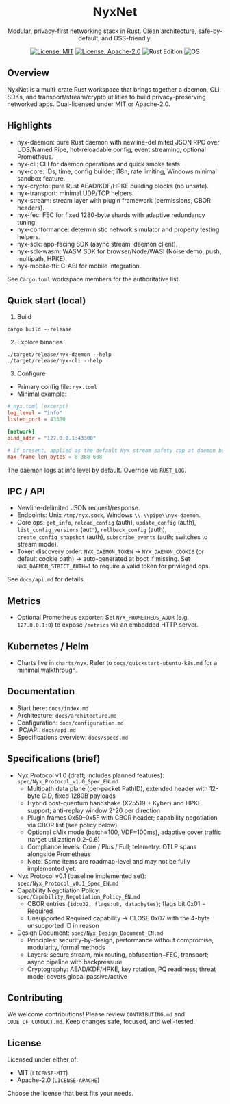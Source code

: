 <div align="center">

# NyxNet

Modular, privacy-first networking stack in Rust. Clean architecture, safe-by-default, and OSS-friendly.

[![License: MIT](https://img.shields.io/badge/License-MIT-green.svg)](LICENSE-MIT)
[![License: Apache-2.0](https://img.shields.io/badge/License-Apache--2.0-blue.svg)](LICENSE-APACHE)
![Rust Edition](https://img.shields.io/badge/Rust-2021-orange)
![OS](https://img.shields.io/badge/OS-Linux%20%7C%20macOS%20%7C%20Windows-555)

</div>

## Overview

NyxNet is a multi-crate Rust workspace that brings together a daemon, CLI, SDKs, and transport/stream/crypto utilities to build privacy-preserving networked apps. Dual-licensed under MIT or Apache-2.0.

## Highlights

- nyx-daemon: pure Rust daemon with newline-delimited JSON RPC over UDS/Named Pipe, hot-reloadable config, event streaming, optional Prometheus.
- nyx-cli: CLI for daemon operations and quick smoke tests.
- nyx-core: IDs, time, config builder, i18n, rate limiting, Windows minimal sandbox feature.
- nyx-crypto: pure Rust AEAD/KDF/HPKE building blocks (no unsafe).
- nyx-transport: minimal UDP/TCP helpers.
- nyx-stream: stream layer with plugin framework (permissions, CBOR headers).
- nyx-fec: FEC for fixed 1280-byte shards with adaptive redundancy tuning.
- nyx-conformance: deterministic network simulator and property testing helpers.
- nyx-sdk: app-facing SDK (async stream, daemon client).
- nyx-sdk-wasm: WASM SDK for browser/Node/WASI (Noise demo, push, multipath, HPKE).
- nyx-mobile-ffi: C-ABI for mobile integration.

See `Cargo.toml` workspace members for the authoritative list.

## Quick start (local)

1) Build

```
cargo build --release
```

2) Explore binaries

```
./target/release/nyx-daemon --help
./target/release/nyx-cli --help
```

3) Configure

- Primary config file: `nyx.toml`
- Minimal example:

```toml
# nyx.toml (excerpt)
log_level = "info"
listen_port = 43300

[network]
bind_addr = "127.0.0.1:43300"

# If present, applied as the default Nyx stream safety cap at daemon boot
max_frame_len_bytes = 8_388_608
```

The daemon logs at info level by default. Override via `RUST_LOG`.

## IPC / API

- Newline-delimited JSON request/response.
- Endpoints: Unix `/tmp/nyx.sock`, Windows `\\.\\pipe\\nyx-daemon`.
- Core ops: `get_info`, `reload_config` (auth), `update_config` (auth), `list_config_versions` (auth), `rollback_config` (auth), `create_config_snapshot` (auth), `subscribe_events` (auth; switches to stream mode).
- Token discovery order: `NYX_DAEMON_TOKEN` → `NYX_DAEMON_COOKIE` (or default cookie path) → auto-generated at boot if missing. Set `NYX_DAEMON_STRICT_AUTH=1` to require a valid token for privileged ops.

See `docs/api.md` for details.

## Metrics

- Optional Prometheus exporter. Set `NYX_PROMETHEUS_ADDR` (e.g. `127.0.0.1:0`) to expose `/metrics` via an embedded HTTP server.

## Kubernetes / Helm

- Charts live in `charts/nyx`. Refer to `docs/quickstart-ubuntu-k8s.md` for a minimal walkthrough.

## Documentation

- Start here: `docs/index.md`
- Architecture: `docs/architecture.md`
- Configuration: `docs/configuration.md`
- IPC/API: `docs/api.md`
 - Specifications overview: `docs/specs.md`

## Specifications (brief)

- Nyx Protocol v1.0 (draft; includes planned features): `spec/Nyx_Protocol_v1.0_Spec_EN.md`
	- Multipath data plane (per-packet PathID), extended header with 12-byte CID, fixed 1280B payloads
	- Hybrid post-quantum handshake (X25519 + Kyber) and HPKE support; anti-replay window 2^20 per direction
	- Plugin frames 0x50–0x5F with CBOR header; capability negotiation via CBOR list (see policy below)
	- Optional cMix mode (batch≈100, VDF≈100ms), adaptive cover traffic (target utilization 0.2–0.6)
	- Compliance levels: Core / Plus / Full; telemetry: OTLP spans alongside Prometheus
	- Note: Some items are roadmap-level and may not be fully implemented yet.
- Nyx Protocol v0.1 (baseline implemented set): `spec/Nyx_Protocol_v0.1_Spec_EN.md`
- Capability Negotiation Policy: `spec/Capability_Negotiation_Policy_EN.md`
	- CBOR entries `{id:u32, flags:u8, data:bytes}`; flags bit 0x01 = Required
	- Unsupported Required capability → CLOSE 0x07 with the 4-byte unsupported ID in reason
- Design Document: `spec/Nyx_Design_Document_EN.md`
	- Principles: security-by-design, performance without compromise, modularity, formal methods
	- Layers: secure stream, mix routing, obfuscation+FEC, transport; async pipeline with backpressure
	- Cryptography: AEAD/KDF/HPKE, key rotation, PQ readiness; threat model covers global passive/active

## Contributing

We welcome contributions! Please review `CONTRIBUTING.md` and `CODE_OF_CONDUCT.md`. Keep changes safe, focused, and well-tested.

## License

Licensed under either of:

- MIT (`LICENSE-MIT`)
- Apache-2.0 (`LICENSE-APACHE`)

Choose the license that best fits your needs.

